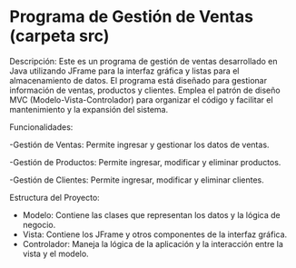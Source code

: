 # Programa de Gestión de Ventas (carpeta src)

Descripción:
Este es un programa de gestión de ventas desarrollado en Java utilizando JFrame para la interfaz gráfica y listas para el almacenamiento de datos.
El programa está diseñado para gestionar información de ventas, productos y clientes. Emplea el patrón de diseño MVC (Modelo-Vista-Controlador) para organizar el código y facilitar el mantenimiento y la expansión del sistema.

Funcionalidades:

-Gestión de Ventas: Permite ingresar y gestionar los datos de ventas.

-Gestión de Productos: Permite ingresar, modificar y eliminar productos.  

-Gestión de Clientes: Permite ingresar, modificar y eliminar clientes.

Estructura del Proyecto:

- Modelo: Contiene las clases que representan los datos y la lógica de negocio.
- Vista: Contiene los JFrame y otros componentes de la interfaz gráfica.
- Controlador: Maneja la lógica de la aplicación y la interacción entre la vista y el modelo.


